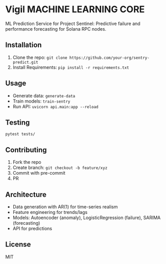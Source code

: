 # Vigil MACHINE LEARNING CORE 

ML Prediction Service for Project Sentinel: Predictive failure and performance forecasting for Solana RPC nodes.

## Installation
1. Clone the repo: `git clone https://github.com/your-org/sentry-predict.git`
2. Install Requirements: `pip install -r requirements.txt`

## Usage
- Generate data: `generate-data`
- Train models: `train-sentry`
- Run API: `uvicorn api.main:app --reload`

## Testing
`pytest tests/`

## Contributing
1. Fork the repo
2. Create branch: `git checkout -b feature/xyz`
3. Commit with pre-commit
4. PR

## Architecture
- Data generation with AR(1) for time-series realism
- Feature engineering for trends/lags
- Models: Autoencoder (anomaly), LogisticRegression (failure), SARIMA (forecasting)
- API for predictions

## License
MIT